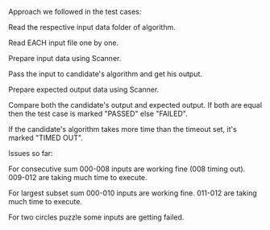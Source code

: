 Approach we followed in the test cases:

Read the respective input data folder of algorithm.

Read EACH input file one by one.

Prepare input data using Scanner.

Pass the input to candidate's algorithm and get his output.

Prepare expected output data using Scanner.

Compare both the candidate's output and expected output. If both are equal then the test case is marked "PASSED" else "FAILED".

If the candidate's algorithm takes more time than the timeout set, it's marked "TIMED OUT".


Issues so far:

For consecutive sum 000-008 inputs are working fine (008 timing out). 009-012 are taking much time to execute.

For largest subset sum 000-010 inputs are working fine. 011-012 are taking much time to execute.

For two circles puzzle some inputs are getting failed.